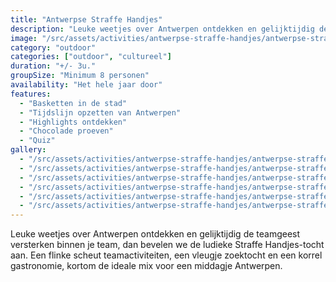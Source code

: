 ```yaml
---
title: "Antwerpse Straffe Handjes"
description: "Leuke weetjes over Antwerpen ontdekken en gelijktijdig de teamgeest versterken binnen je team, dan bevelen we de ludieke Straffe Handjes-tocht aan."
image: "/src/assets/activities/antwerpse-straffe-handjes/antwerpse-straffe-handjes-1.jpg"
category: "outdoor"
categories: ["outdoor", "cultureel"]
duration: "+/- 3u."
groupSize: "Minimum 8 personen"
availability: "Het hele jaar door"
features:
  - "Basketten in de stad"
  - "Tijdslijn opzetten van Antwerpen"
  - "Highlights ontdekken"
  - "Chocolade proeven"
  - "Quiz"
gallery:
  - "/src/assets/activities/antwerpse-straffe-handjes/antwerpse-straffe-handjes-2.jpg"
  - "/src/assets/activities/antwerpse-straffe-handjes/antwerpse-straffe-handjes-3.jpg"
  - "/src/assets/activities/antwerpse-straffe-handjes/antwerpse-straffe-handjes-4.jpg"
  - "/src/assets/activities/antwerpse-straffe-handjes/antwerpse-straffe-handjes-5.jpg"
  - "/src/assets/activities/antwerpse-straffe-handjes/antwerpse-straffe-handjes-6.jpg"
  - "/src/assets/activities/antwerpse-straffe-handjes/antwerpse-straffe-handjes-7.jpg"
---
```


Leuke weetjes over Antwerpen ontdekken en gelijktijdig de teamgeest versterken binnen je team, dan bevelen we de ludieke Straffe Handjes-tocht aan. Een flinke scheut teamactiviteiten, een vleugje zoektocht en een korrel gastronomie, kortom de ideale mix voor een middagje Antwerpen.
